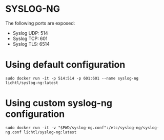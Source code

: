 # SYSLOG-NG

The following ports are exposed:
* Syslog UDP: 514
* Syslog TCP: 601
* Syslog TLS: 6514

# Using default configuration

    sudo docker run -it -p 514:514 -p 601:601 --name syslog-ng lichtl/syslog-ng:latest

# Using custom syslog-ng configuration

    sudo docker run -it -v "$PWD/syslog-ng.conf":/etc/syslog-ng/syslog-ng.conf lichtl/syslog-ng:latest
